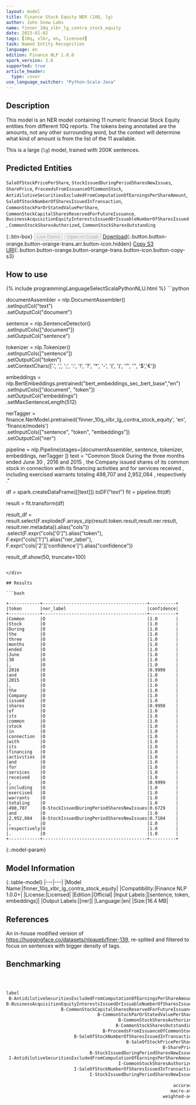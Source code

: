 ```yaml
---
layout: model
title: Finance Stock Equity NER (10Q, lg)
author: John Snow Labs
name: finner_10q_xlbr_lg_contra_stock_equity
date: 2023-01-02
tags: [10q, xlbr, en, licensed]
task: Named Entity Recognition
language: en
edition: Finance NLP 1.0.0
spark_version: 3.0
supported: true
article_header:
  type: cover
use_language_switcher: "Python-Scala-Java"
---
```


## Description

This model is an NER model containing 11 numeric financial Stock Equity entities from different 10Q reports. The tokens being annotated are the amounts, not any other surrounding word, but the context will determine what kind of amount is from the list of the 11 available.

This is a large (`lg`) model, trained with 200K sentences.

## Predicted Entities

`SaleOfStockPricePerShare`, `StockIssuedDuringPeriodSharesNewIssues`, `SharePrice`, `ProceedsFromIssuanceOfCommonStock`, `AntidilutiveSecuritiesExcludedFromComputationOfEarningsPerShareAmount`, `SaleOfStockNumberOfSharesIssuedInTransaction`, `CommonStockParOrStatedValuePerShare`, `CommonStockCapitalSharesReservedForFutureIssuance`, `BusinessAcquisitionEquityInterestsIssuedOrIssuableNumberOfSharesIssued`, `CommonStockSharesAuthorized`, `CommonStockSharesOutstanding`

{:.btn-box}
<button class="button button-orange" disabled>Live Demo</button>
<button class="button button-orange" disabled>Open in Colab</button>
[Download](https://s3.amazonaws.com/auxdata.johnsnowlabs.com/finance/models/finner_10q_xlbr_lg_contra_stock_equity_en_1.0.0_3.0_1672654212856.zip){:.button.button-orange.button-orange-trans.arr.button-icon.hidden}
[Copy S3 URI](s3://auxdata.johnsnowlabs.com/finance/models/finner_10q_xlbr_lg_contra_stock_equity_en_1.0.0_3.0_1672654212856.zip){:.button.button-orange.button-orange-trans.button-icon.button-copy-s3}

## How to use



<div class="tabs-box" markdown="1">
{% include programmingLanguageSelectScalaPythonNLU.html %}
```python
 
documentAssembler = nlp.DocumentAssembler() \
   .setInputCol("text") \
   .setOutputCol("document")

sentence = nlp.SentenceDetector() \
   .setInputCols(["document"]) \
   .setOutputCol("sentence") 

tokenizer = nlp.Tokenizer()\
    .setInputCols(["sentence"])\
    .setOutputCol("token")\
    .setContextChars(['.', ',', ';', ':', '!', '?', '*', '-', '(', ')', '”', '’', '$','€'])

embeddings = nlp.BertEmbeddings.pretrained("bert_embeddings_sec_bert_base","en") \
  .setInputCols(["document", "token"]) \
  .setOutputCol("embeddings")\
  .setMaxSentenceLength(512)

nerTagger = finance.NerModel.pretrained('finner_10q_xlbr_lg_contra_stock_equity', 'en', 'finance/models')\
   .setInputCols(["sentence", "token", "embeddings"])\
   .setOutputCol("ner")
              
pipeline = nlp.Pipeline(stages=[documentAssembler,
                            sentence,
                            tokenizer,
                            embeddings,
                            nerTagger
                                ])
text = "Common Stock During the three months ended June 30 , 2016 and 2015 , the Company issued shares of its common stock in connection with its financing activities and for services received , including exercised warrants totaling 498,707 and 2,952,084 , respectively ."

df = spark.createDataFrame([[text]]).toDF("text")
fit = pipeline.fit(df)

result = fit.transform(df)

result_df = result.select(F.explode(F.arrays_zip(result.token.result,result.ner.result, result.ner.metadata)).alias("cols"))\
.select(F.expr("cols['0']").alias("token"),\
      F.expr("cols['1']").alias("ner_label"),\
      F.expr("cols['2']['confidence']").alias("confidence"))

result_df.show(50, truncate=100)
```

</div>

## Results

```bash

+------------+----------------------------------------+----------+
|token       |ner_label                               |confidence|
+------------+----------------------------------------+----------+
|Common      |O                                       |1.0       |
|Stock       |O                                       |1.0       |
|During      |O                                       |1.0       |
|the         |O                                       |1.0       |
|three       |O                                       |1.0       |
|months      |O                                       |1.0       |
|ended       |O                                       |1.0       |
|June        |O                                       |1.0       |
|30          |O                                       |1.0       |
|,           |O                                       |1.0       |
|2016        |O                                       |0.9999    |
|and         |O                                       |1.0       |
|2015        |O                                       |1.0       |
|,           |O                                       |1.0       |
|the         |O                                       |1.0       |
|Company     |O                                       |1.0       |
|issued      |O                                       |1.0       |
|shares      |O                                       |0.9998    |
|of          |O                                       |1.0       |
|its         |O                                       |1.0       |
|common      |O                                       |1.0       |
|stock       |O                                       |1.0       |
|in          |O                                       |1.0       |
|connection  |O                                       |1.0       |
|with        |O                                       |1.0       |
|its         |O                                       |1.0       |
|financing   |O                                       |1.0       |
|activities  |O                                       |1.0       |
|and         |O                                       |1.0       |
|for         |O                                       |1.0       |
|services    |O                                       |1.0       |
|received    |O                                       |1.0       |
|,           |O                                       |0.9999    |
|including   |O                                       |1.0       |
|exercised   |O                                       |1.0       |
|warrants    |O                                       |1.0       |
|totaling    |O                                       |1.0       |
|498,707     |B-StockIssuedDuringPeriodSharesNewIssues|0.6729    |
|and         |O                                       |1.0       |
|2,952,084   |B-StockIssuedDuringPeriodSharesNewIssues|0.7104    |
|,           |O                                       |1.0       |
|respectively|O                                       |1.0       |
|.           |O                                       |1.0       |
+------------+----------------------------------------+----------+

```

{:.model-param}
## Model Information

{:.table-model}
|---|---|
|Model Name:|finner_10q_xlbr_lg_contra_stock_equity|
|Compatibility:|Finance NLP 1.0.0+|
|License:|Licensed|
|Edition:|Official|
|Input Labels:|[sentence, token, embeddings]|
|Output Labels:|[ner]|
|Language:|en|
|Size:|16.4 MB|

## References

An in-house modified version of https://huggingface.co/datasets/nlpaueb/finer-139, re-splited and filtered to focus on sentences with bigger density of tags.

## Benchmarking

```bash



label                                                                       precision    recall  f1-score   support
 B-AntidilutiveSecuritiesExcludedFromComputationOfEarningsPerShareAmount     0.9913    0.9933    0.9923      1487
B-BusinessAcquisitionEquityInterestsIssuedOrIssuableNumberOfSharesIssued     0.8814    0.8062    0.8421       129
                     B-CommonStockCapitalSharesReservedForFutureIssuance     0.9515    0.9290    0.9401       169
                                   B-CommonStockParOrStatedValuePerShare     0.9249    0.9467    0.9357       169
                                           B-CommonStockSharesAuthorized     0.9500    0.9301    0.9399       143
                                          B-CommonStockSharesOutstanding     0.8443    0.9463    0.8924       149
                                     B-ProceedsFromIssuanceOfCommonStock     0.7550    0.8444    0.7972       135
                          B-SaleOfStockNumberOfSharesIssuedInTransaction     0.4486    0.8836    0.5951       232
                                              B-SaleOfStockPricePerShare     0.5774    0.9262    0.7113       149
                                                            B-SharePrice     0.9338    0.7056    0.8038       180
                                B-StockIssuedDuringPeriodSharesNewIssues     0.7725    0.4417    0.5621       369
 I-AntidilutiveSecuritiesExcludedFromComputationOfEarningsPerShareAmount     1.0000    1.0000    1.0000         1
                                           I-CommonStockSharesAuthorized     1.0000    1.0000    1.0000         1
                          I-SaleOfStockNumberOfSharesIssuedInTransaction     0.0000    0.0000    0.0000         2
                                I-StockIssuedDuringPeriodSharesNewIssues     0.0000    0.0000    0.0000         7
                                                                       O     0.9991    0.9978    0.9984     97395
                                                                accuracy       -          -      0.9938    100717
                                                               macro-avg     0.7519    0.7719    0.7506    100717
                                                            weighted-avg     0.9950    0.9938    0.9940    100717

```
